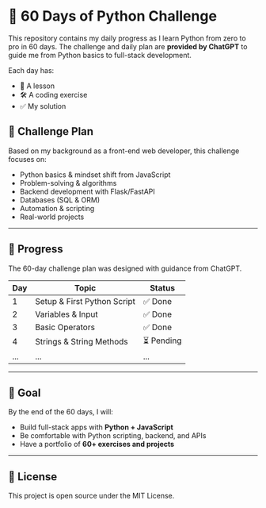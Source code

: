 # 🐍 60 Days of Python Challenge

This repository contains my daily progress as I learn Python from zero to pro in 60 days.
The challenge and daily plan are **provided by ChatGPT** to guide me from Python basics to full-stack development.

Each day has:

- 📖 A lesson
- 🛠 A coding exercise
- ✅ My solution

## 📅 Challenge Plan

Based on my background as a front-end web developer, this challenge focuses on:

- Python basics & mindset shift from JavaScript
- Problem-solving & algorithms
- Backend development with Flask/FastAPI
- Databases (SQL & ORM)
- Automation & scripting
- Real-world projects

---

## 🚀 Progress

The 60-day challenge plan was designed with guidance from ChatGPT.

| Day | Topic                       | Status     |
| --- | --------------------------- | ---------- |
| 1   | Setup & First Python Script | ✅ Done    |
| 2   | Variables & Input           | ✅ Done    |
| 3   | Basic Operators             | ✅ Done    |
| 4   | Strings & String Methods    | ⏳ Pending |
| ... | ...                         | ...        |

<!-- <details>
<summary>📋 View all days (click to expand)</summary>

| 4 | Conditionals & Comparisons | ⏳ Pending |
| 5 | Functions Basics | ⏳ Pending |
| 6 | Error Handling | ⏳ Pending |
| 7 | File Operations | ⏳ Pending |
| 8 | Dictionaries | ⏳ Pending |
| ... | ... | ... |
| 60 | Final Project | ⏳ Pending |

</details> -->

---

## 🎯 Goal

By the end of the 60 days, I will:

- Build full-stack apps with **Python + JavaScript**
- Be comfortable with Python scripting, backend, and APIs
- Have a portfolio of **60+ exercises and projects**

---

## 📜 License

This project is open source under the MIT License.
